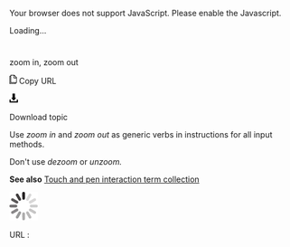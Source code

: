 Your browser does not support JavaScript. Please enable the Javascript.

Loading...

# 

zoom in, zoom out

![Copy URL](media/zoom-in-zoom-out/Copy.png)
Copy URL

![Download](media/zoom-in-zoom-out/Download.png)

Download topic

Use *zoom in* and *zoom out* as generic verbs in instructions for all input methods.

Don't use *dezoom* or *unzoom.* 

**See also** [Touch and pen interaction term collection](https://worldready.cloudapp.net/Styleguide/Read?id=2700&topicid=29032) 

![In progress](media/zoom-in-zoom-out/activity-large.gif)

URL :
